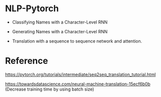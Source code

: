 # NLP-Pytorch

+ Classifying Names with a Character-Level RNN

+ Generating Names with a Character-Level RNN 

+ Translation with a sequence to sequence network and attention.

# Reference

https://pytorch.org/tutorials/intermediate/seq2seq_translation_tutorial.html

https://towardsdatascience.com/neural-machine-translation-15ecf6b0b (Decrease training time by using batch size)
